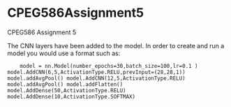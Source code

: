 # CPEG586Assignment5
CPEG586 Assignment 5

The CNN layers have been added to the model.  In order to create and run a model you would use a format such as:

``    model = nn.Model(number_epochs=30,batch_size=100,lr=0.1 )
    model.AddCNN(6,5,ActivationType.RELU,prevInput=(28,28,1))
    model.addAvgPool()
    model.AddCNN(12,5,ActivationType.RELU)
    model.addAvgPool()
    model.addFlatten()
    model.AddDense(50,ActivationType.RELU)
    model.AddDense(10,ActivationType.SOFTMAX)``
